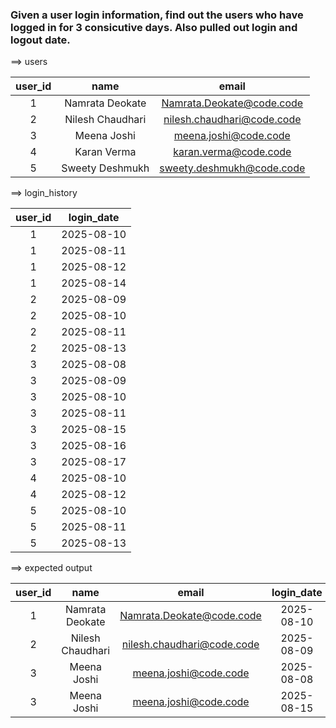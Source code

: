 ### Given a user login information, find out the users who have logged in for 3 consicutive days. Also pulled out login and logout date.


==> users

| user_id   |       name       |       email                     |
|:---------:|:----------------:|:-------------------------------:|
|     1     | Namrata Deokate  | Namrata.Deokate@code.code       |
|     2     | Nilesh Chaudhari | nilesh.chaudhari@code.code      |
|     3     | Meena Joshi      | meena.joshi@code.code           |
|     4     | Karan Verma      | karan.verma@code.code           |
|     5     | Sweety Deshmukh  | sweety.deshmukh@code.code       |


==> login_history

| user_id  | login_date  |
|:--------:|:----------: |
|     1    |  2025-08-10 |
|     1    |  2025-08-11 |
|     1    |  2025-08-12 |
|     1    |  2025-08-14 |
|     2    |  2025-08-09 |
|     2    |  2025-08-10 |
|     2    |  2025-08-11 |
|     2    |  2025-08-13 |
|     3    |  2025-08-08 |
|     3    |  2025-08-09 |
|     3    |  2025-08-10 |
|     3    |  2025-08-11 |
|     3    |  2025-08-15 |
|     3    |  2025-08-16 |
|     3    |  2025-08-17 |
|     4    |  2025-08-10 |
|     4    |  2025-08-12 |
|     5    |  2025-08-10 |
|     5    |  2025-08-11 |
|     5    |  2025-08-13 |


==> expected output

| user_id   | name             |         email              | login_date  | logout_date |
|:---------:|:----------------:|:--------------------------:|:-----------:|:-----------:|
|     1     | Namrata Deokate  | Namrata.Deokate@code.code  |  2025-08-10 |  2025-08-12 |
|     2     | Nilesh Chaudhari | nilesh.chaudhari@code.code |  2025-08-09 |  2025-08-11 |
|     3     | Meena Joshi      | meena.joshi@code.code      |  2025-08-08 |  2025-08-11 |
|     3     | Meena Joshi      | meena.joshi@code.code      |  2025-08-15 |  2025-08-17 |
